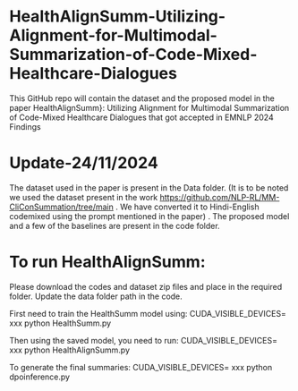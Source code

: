 # HealthAlignSumm-Utilizing-Alignment-for-Multimodal-Summarization-of-Code-Mixed-Healthcare-Dialogues
This GitHub repo will contain the dataset and  the proposed model in the paper HealthAlignSumm}: Utilizing Alignment for Multimodal Summarization of Code-Mixed Healthcare Dialogues that got accepted in EMNLP 2024 Findings 

# Update-24/11/2024

The dataset used in the paper is present in the Data folder. (It is to be noted we used the dataset present in the work  https://github.com/NLP-RL/MM-CliConSummation/tree/main . We have converted it to Hindi-English codemixed using the prompt mentioned in the paper) .
The proposed model and a few of the baselines are present in the code folder.

# To run HealthAlignSumm:
Please download the codes and dataset zip files and place in the required  folder. Update the data folder path in the code. 

First need to train the HealthSumm model using: CUDA_VISIBLE_DEVICES= xxx python HealthSumm.py

Then using the saved model, you need to run: CUDA_VISIBLE_DEVICES= xxx python HealthAlignSumm.py

To generate the final summaries: CUDA_VISIBLE_DEVICES= xxx python dpoinference.py 


